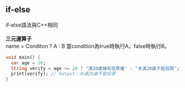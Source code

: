 ## if-else
if-else語法與C++相同<br><br>
**三元運算子**<br>
name = Conditon ? A : B
當condition為true時執行A，false時執行B。
```dart
void main() {
  var age = 16;
  String verify = age >= 20 ? "滿20歲擁有投票權" : "未滿20歲不能投票";
  print(verify); // Output：未滿20歲不能投票
}
```
